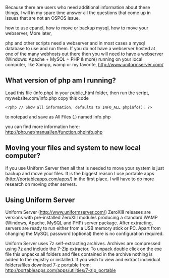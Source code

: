 Because there are users who need additional information about these things, I will in my spare time answer all the questions that come up in issues that are not an OSPOS issue.

how to use cpanel,
how to move or backup mysql,
how to move your webserver,
More later,

php and other scripts need a webserver and in most cases a mysql database to use and run them. If you do not have a webserver hosted at one of the many webhosts out there then you will need to have a webserver (Windows: Apache + MySQL + PHP & more) running on your local computer, like Xampp, wamp or my favorite, http://www.uniformserver.com/  

## What version of php am I running?
Load this file (info.php) in your public_html folder, then run the script, mywebsite.com/info.php
copy this code 

`<?php
// Show all information, defaults to INFO_ALL
phpinfo();
?>` 

to notepad and save as All Files (*.*) named info.php

you can find more information here: http://php.net/manual/en/function.phpinfo.php

## Moving your files and system to new local computer?

If you use Uniform Server then all that is needed to move your system is just backup and move your files. It is the biggest reason I use portable apps (http://portableapps.com/apps/) in the first place. I will have to do more research on moving other servers.

## Using Uniform Server

Uniform Server (http://www.uniformserver.com/) ZeroXIII releases are versions with pre-installed
 ZeroXIII modules producing a standard WAMP (Windows, Apache, MySQL 
 and PHP) server package. After extracting, servers are ready to
 run either from a USB memory stick or PC. Apart from changing
 the MySQL password (optional) there is no configuration required.

Uniform Server uses 7z self-extracting archives. Archives are
 compressed using 7z and include the 7-Zip extractor. To unpack
 double click on the exe file this unpacks all folders and files
 contained in the archive nothing is added to the registry or
 installed. If you wish to view and extract individual
 folders/files download 7-z portable from:
 http://portableapps.com/apps/utilities/7-zip_portable
